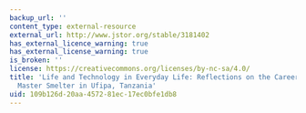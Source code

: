 ```yaml
---
backup_url: ''
content_type: external-resource
external_url: http://www.jstor.org/stable/3181402
has_external_licence_warning: true
has_external_license_warning: true
is_broken: ''
license: https://creativecommons.org/licenses/by-nc-sa/4.0/
title: 'Life and Technology in Everyday Life: Reflections on the Career of Mzee Stefano,
  Master Smelter in Ufipa, Tanzania'
uid: 109b126d-20aa-4572-81ec-17ec0bfe1db8
---
```

